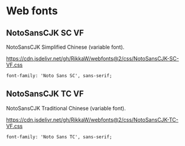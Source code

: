 # Web fonts

## NotoSansCJK SC VF

NotoSansCJK Simplified Chinese (variable font).

https://cdn.jsdelivr.net/gh/RikkaW/webfonts@2/css/NotoSansCJK-SC-VF.css

```
font-family: 'Noto Sans SC', sans-serif;
```

## NotoSansCJK TC VF

NotoSansCJK Traditional Chinese (variable font).

https://cdn.jsdelivr.net/gh/RikkaW/webfonts@2/css/NotoSansCJK-TC-VF.css

```
font-family: 'Noto Sans TC', sans-serif;
```